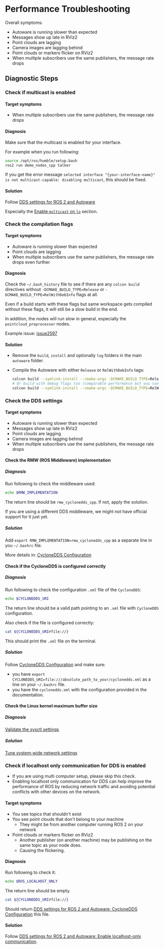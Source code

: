 # Performance Troubleshooting

Overall symptoms:

- Autoware is running slower than expected
- Messages show up late in RViz2
- Point clouds are lagging
- Camera images are lagging behind
- Point clouds or markers flicker on RViz2
- When multiple subscribers use the same publishers, the message rate drops

## Diagnostic Steps

### Check if multicast is enabled

#### Target symptoms

- When multiple subscribers use the same publishers, the message rate drops

#### Diagnosis

Make sure that the multicast is enabled for your interface.

For example when you run following:

```bash
source /opt/ros/humble/setup.bash
ros2 run demo_nodes_cpp talker
```

If you get the error message `selected interface "{your-interface-name}" is not multicast-capable: disabling multicast`, this should be fixed.

#### Solution

Follow [DDS settings for ROS 2 and Autoware](../../installation/additional-settings-for-developers/network-configuration/dds-settings.md)

Especially the [Enable `multicast` on `lo`](../../installation/additional-settings-for-developers/network-configuration/enable-multicast-for-lo.md) section.

### Check the compilation flags

#### Target symptoms

- Autoware is running slower than expected
- Point clouds are lagging
- When multiple subscribers use the same publishers, the message rate drops even further

#### Diagnosis

Check the `~/.bash_history` file to see if there are any `colcon build` directives without `-DCMAKE_BUILD_TYPE=Release` or `-DCMAKE_BUILD_TYPE=RelWithDebInfo` flags at all.

Even if a build starts with these flags but same workspace gets compiled without these flags, it will still be a slow build in the end.

In addition, the nodes will run slow in general, especially the `pointcloud_preprocessor` nodes.

Example issue: [issue2597](https://github.com/autowarefoundation/autoware.universe/issues/2597#issuecomment-1491789081)

#### Solution

- Remove the `build`, `install` and optionally `log` folders in the main `autoware` folder.
- Compile the Autoware with either `Release` or `RelWithDebInfo` tags:

  ```bash
  colcon build --symlink-install --cmake-args -DCMAKE_BUILD_TYPE=Release
  # Or build with debug flags too (comparable performance but you can debug too)
  colcon build --symlink-install --cmake-args -DCMAKE_BUILD_TYPE=RelWithDebInfo
  ```

### Check the DDS settings

#### Target symptoms

- Autoware is running slower than expected
- Messages show up late in RViz2
- Point clouds are lagging
- Camera images are lagging behind
- When multiple subscribers use the same publishers, the message rate drops

#### Check the RMW (ROS Middleware) implementation

##### Diagnosis

Run following to check the middleware used:

```bash
echo $RMW_IMPLEMENTATION
```

The return line should be `rmw_cyclonedds_cpp`. If not, apply the solution.

If you are using a different DDS middleware, we might not have official support for it just yet.

##### Solution

Add `export RMW_IMPLEMENTATION=rmw_cyclonedds_cpp` as a separate line in you `~/.bashrc` file.

More details in: [CycloneDDS Configuration](../../installation/additional-settings-for-developers/network-configuration/dds-settings.md#cyclonedds-configuration)

#### Check if the CycloneDDS is configured correctly

##### Diagnosis

Run following to check the configuration `.xml` file of the `CycloneDDS`:

```bash
echo $CYCLONEDDS_URI
```

The return line should be a valid path pointing to an `.xml` file with `CycloneDDS` configuration.

Also check if the file is configured correctly:

```bash
cat ${CYCLONEDDS_URI#file://}
```

This should print the `.xml` file on the terminal.

##### Solution

Follow [CycloneDDS Configuration](../../installation/additional-settings-for-developers/network-configuration/dds-settings.md#cyclonedds-configuration) and make sure:

- you have `export CYCLONEDDS_URI=file:///absolute_path_to_your/cyclonedds.xml` as a line on your `~/.bashrc` file.
- you have the `cyclonedds.xml` with the configuration provided in the documentation.

#### Check the Linux kernel maximum buffer size

##### Diagnosis

[Validate the sysctl settings](../../installation/additional-settings-for-developers/network-configuration/dds-settings.md#validate-the-sysctl-settings)

##### Solution

[Tune system-wide network settings](../../installation/additional-settings-for-developers/network-configuration/dds-settings.md#tune-system-wide-network-settings)

### Check if localhost only communication for DDS is enabled

- If you are using multi computer setup, please skip this check.
- Enabling localhost only communication for DDS can help improve the performance of ROS by reducing network traffic and avoiding potential conflicts with other devices on the network.

#### Target symptoms

- You see topics that shouldn't exist
- You see point clouds that don't belong to your machine
  - They might be from another computer running ROS 2 on your network
- Point clouds or markers flicker on RViz2
  - Another publisher (on another machine) may be publishing on the same topic as your node does.
  - Causing the flickering.

#### Diagnosis

Run following to check it:

```bash
echo $ROS_LOCALHOST_ONLY
```

The return line should be empty.

```bash
cat ${CYCLONEDDS_URI#file://}
```

Should return [DDS settings for ROS 2 and Autoware: CycloneDDS Configuration](../../installation/additional-settings-for-developers/network-configuration/dds-settings.md#cyclonedds-configuration) this file.

#### Solution

Follow [DDS settings for ROS 2 and Autoware: Enable localhost-only communication](../../installation/additional-settings-for-developers/network-configuration/dds-settings.md#enable-localhost-only-communication).
